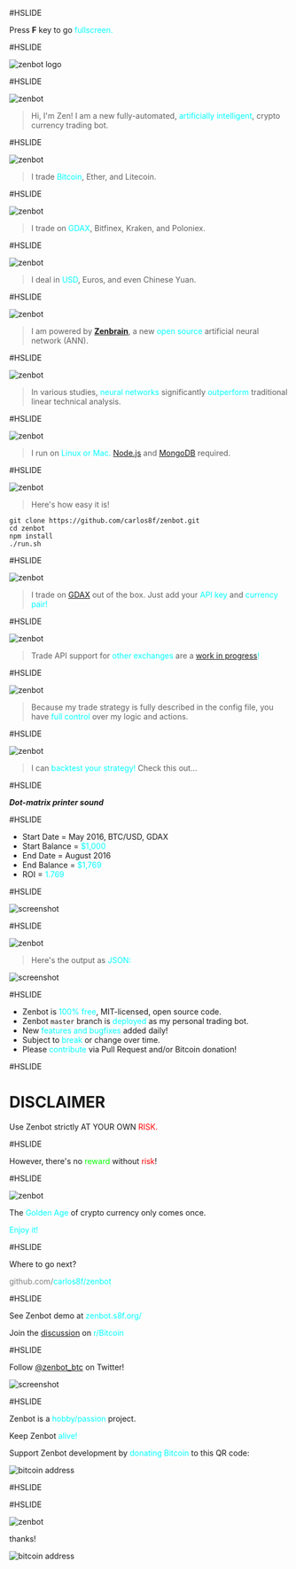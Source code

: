 #HSLIDE

Press **F** key to go <span style="color:cyan">fullscreen.</span>

#HSLIDE

![zenbot logo](https://rawgit.com/carlos8f/zenbot/master/assets/zenbot_3_logo.png)

#HSLIDE

![zenbot](https://rawgit.com/carlos8f/zenbot/master/assets/zenbot_square.png)

> Hi, I'm Zen! I am a new fully-automated, <span style="color:cyan">artificially intelligent</span>, crypto currency trading bot.

#HSLIDE

![zenbot](https://rawgit.com/carlos8f/zenbot/master/assets/zenbot_square.png)

> I trade <span style="color:cyan">Bitcoin</span>, Ether, and Litecoin.

#HSLIDE

![zenbot](https://rawgit.com/carlos8f/zenbot/master/assets/zenbot_square.png)

> I trade on <span style="color:cyan">GDAX</span>, Bitfinex, Kraken, and Poloniex.

#HSLIDE

![zenbot](https://rawgit.com/carlos8f/zenbot/master/assets/zenbot_square.png)

> I deal in <span style="color:cyan">USD</span>, Euros, and even Chinese Yuan.

#HSLIDE

![zenbot](https://rawgit.com/carlos8f/zenbot/master/assets/zenbot_square.png)

> I am powered by <span style="color:cyan">[**Zenbrain**](https://github.com/carlos8f/zenbrain)</span>, a new <span style="color:cyan">open source</span> artificial neural network (ANN).

#HSLIDE

![zenbot](https://rawgit.com/carlos8f/zenbot/master/assets/zenbot_square.png)

> In various studies, <span style="color:cyan">neural networks</span> significantly <span style="color:cyan">outperform</span> traditional linear technical analysis.

#HSLIDE

![zenbot](https://rawgit.com/carlos8f/zenbot/master/assets/zenbot_square.png)

> I run on <span style="color:cyan">Linux or Mac.</span> [Node.js](https://nodejs.org) and [MongoDB](https://mongodb.com) required.

#HSLIDE

![zenbot](https://rawgit.com/carlos8f/zenbot/master/assets/zenbot_square.png)

> Here's how easy it is!

```
git clone https://github.com/carlos8f/zenbot.git
cd zenbot
npm install
./run.sh
```

#HSLIDE

![zenbot](https://rawgit.com/carlos8f/zenbot/master/assets/zenbot_square.png)

> I trade on [GDAX](https://gdax.com/) out of the box. Just add your <span style="color:cyan">API key</span> and <span style="color:cyan">currency pair!</span>

#HSLIDE

![zenbot](https://rawgit.com/carlos8f/zenbot/master/assets/zenbot_square.png)

> Trade API support for <span style="color:cyan">other exchanges</span> are a <span style="color:cyan">[work in progress](https://github.com/carlos8f/zenbot/issues)!</span>

#HSLIDE

![zenbot](https://rawgit.com/carlos8f/zenbot/master/assets/zenbot_square.png)

> Because my trade strategy is fully described in the config file, you have <span style="color:cyan">full control</span> over my logic and actions.

#HSLIDE

![zenbot](https://rawgit.com/carlos8f/zenbot/master/assets/zenbot_square.png)

> I can <span style="color:cyan">backtest your strategy!</span> Check this out...

#HSLIDE

_***Dot-matrix printer sound***_

#HSLIDE

- Start Date = May 2016, BTC/USD, GDAX
- Start Balance = <span style="color:cyan">$1,000</span>
- End Date = August 2016
- End Balance = <span style="color:cyan">$1,769</span>
- ROI = <span style="color:cyan">1.769</span>

#HSLIDE

![screenshot](https://cloud.githubusercontent.com/assets/106763/17820631/94c99a20-6602-11e6-8175-39b71c6a085e.png)

#HSLIDE

![zenbot](https://rawgit.com/carlos8f/zenbot/master/assets/zenbot_square.png)

> Here's the output as <span style="color:cyan">JSON:</span>

![screenshot](https://rawgit.com/carlos8f/zenbot/master/assets/zenbot_3_json_screenshot.png)

#HSLIDE

- Zenbot is <span style="color:cyan">100% free</span>, MIT-licensed, open source code.
- Zenbot `master` branch is <span style="color:cyan">deployed</span> as my personal trading bot.
- New <span style="color:cyan">features and bugfixes</span> added daily!
- Subject to <span style="color:cyan">break</span> or change over time.
- Please <span style="color:cyan">contribute</span> via Pull Request and/or Bitcoin donation!

#HSLIDE

# DISCLAIMER

Use Zenbot strictly AT YOUR OWN <span style="color:red">RISK.</span>

#HSLIDE

However, there's no <span style="color:lime">reward</span> without <span style="color:red">risk</span>!

#HSLIDE

![zenbot](https://rawgit.com/carlos8f/zenbot/master/assets/zenbot_square.png)

The <span style="color:cyan">Golden Age</span> of crypto currency only comes once.

<span style="color:cyan">Enjoy it!</span>

#HSLIDE

Where to go next?

<span style="color:grey">github.com/</span><span style="color:cyan">carlos8f/</span><span style="color:cyan">zenbot</span>

#HSLIDE

See Zenbot demo at <span style="color:cyan">zenbot</span><span style="color:cyan">.s8f.org/</span>

Join the [discussion](https://www.reddit.com/r/Bitcoin/comments/4xqo8q/announcing_zenbot_3_your_new_btcethltc_trading/) on <span style="color:cyan">r/Bitcoin</span>

#HSLIDE

Follow [@zenbot_btc](https://twitter.com/zenbot_btc) on Twitter!

![screenshot](https://rawgit.com/carlos8f/zenbot/master/assets/zenbot_3_twitter_screenshot.png)

#HSLIDE

Zenbot is a <span style="color:cyan">hobby/passion</span> project.

Keep Zenbot <span style="color:cyan">alive!</span>

Support Zenbot development by <span style="color:cyan">donating Bitcoin</span> to this QR code:

![bitcoin address](https://s8f.org/files/bitcoin.png)

#HSLIDE

#HSLIDE

![zenbot](https://rawgit.com/carlos8f/zenbot/master/assets/zenbot_square.png)

thanks!

![bitcoin address](https://s8f.org/files/bitcoin.png)
